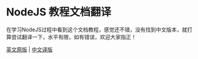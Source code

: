 # NodeJS 教程文档翻译

在学习NodeJS过程中看到这个文档教程，感觉还不错，没有找到中文版本，就打算尝试翻译一下，水平有限，如有错误，欢迎大家指正！

[英文原版](https://nodejs.dev/learn) | [中文译版](https://onlyprobie.github.io/learn-nodejs/)

